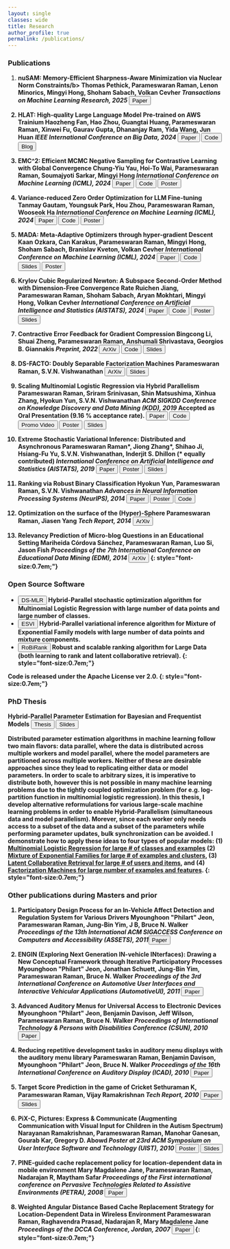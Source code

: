 ```yaml
---
layout: single
classes: wide
title: Research
author_profile: true
permalink: /publications/
---
```


### Publications
1. <b>nuSAM: Memory-Efficient Sharpness-Aware Minimization via Nuclear Norm Constraints/b>
Thomas Pethick, **Parameswaran Raman**, Lenon Minorics, Mingyi Hong, Shoham Sabach, Volkan Cevher
*Transactions on Machine Learning Research, 2025*
[<button type="button" class="btn btn-info">Paper</button>](https://openreview.net/pdf?id=V6ia5hWIMD)

1. <b>HLAT: High-quality Large Language Model Pre-trained on AWS Trainium</b>
Haozheng Fan, Hao Zhou, Guangtai Huang, **Parameswaran Raman**, Xinwei Fu, Gaurav Gupta, Dhananjay Ram, Yida Wang, Jun Huan
*IEEE International Conference on Big Data, 2024*
[<button type="button" class="btn btn-info">Paper</button>](https://arxiv.org/abs/2404.10630)
[<button type="button" class="btn btn-info">Code</button>](https://github.com/awslabs/HLAT)
[<button type="button" class="btn btn-info">Blog</button>](https://aws.amazon.com/blogs/machine-learning/end-to-end-llm-training-on-instance-clusters-with-over-100-nodes-using-aws-trainium/)

1. <b>EMC^2: Efficient MCMC Negative Sampling for Contrastive Learning with Global Convergence</b>
Chung-Yiu Yau, Hoi-To Wai, **Parameswaran Raman**, Soumajyoti Sarkar, Mingyi Hong
*International Conference on Machine Learning (ICML), 2024*
[<button type="button" class="btn btn-info">Paper</button>](https://arxiv.org/abs/2404.10575)
[<button type="button" class="btn btn-info">Code</button>](https://github.com/amazon-science/contrastive_emc2)
[<button type="button" class="btn btn-info">Poster</button>](/files/EMC_ContrastiveLearning_poster_ICML_2024.png)

1. <b>Variance-reduced Zero Order Optimization for LLM Fine-tuning</b>
Tanmay Gautam, Youngsuk Park, Hou Zhou, **Parameswaran Raman**, Wooseok Ha
*International Conference on Machine Learning (ICML), 2024*
[<button type="button" class="btn btn-info">Paper</button>](https://arxiv.org/abs/2404.08080)
[<button type="button" class="btn btn-info">Code</button>](https://github.com/amazon-science/mezo_svrg)
[<button type="button" class="btn btn-info">Poster</button>](/files/MeZO_SVRG_poster_ICML_2024.png)

1. <b>MADA: Meta-Adaptive Optimizers through hyper-gradient Descent</b>
Kaan Ozkara, Can Karakus, **Parameswaran Raman**, Mingyi Hong, Shoham Sabach, Branislav Kveton, Volkan Cevher  *International Conference on Machine Learning (ICML), 2024*
[<button type="button" class="btn btn-info">Paper</button>](https://arxiv.org/abs/2401.08893)
[<button type="button" class="btn btn-info">Code</button>](https://github.com/amazon-science/mada_optimizer_search)
[<button type="button" class="btn btn-info">Slides</button>](/files/MADA_final_presentation.pdf)
[<button type="button" class="btn btn-info">Poster</button>](/files/MADA_poster_ICML_2024.png)

1. <b>Krylov Cubic Regularized Newton: A Subspace Second-Order Method with Dimension-Free Convergence Rate</b>
Ruichen Jiang, **Parameswaran Raman**, Shoham Sabach, Aryan Mokhtari, Mingyi Hong, Volkan Cevher
*International Conference on Artificial Intelligence and Statistics (AISTATS), 2024*
[<button type="button" class="btn btn-info">Paper</button>](https://arxiv.org/abs/2401.03058)
[<button type="button" class="btn btn-info">Code</button>](https://github.com/amazon-science/krylov-cubic-regularized-newton)
[<button type="button" class="btn btn-info">Poster</button>](/files/Krylov_CRN_poster_AISTATS_2024.pdf)
[<button type="button" class="btn btn-info">Slides</button>](/files/Slides_Krylov_CRN.pdf)

1. <b>Contractive Error Feedback for Gradient Compression</b>
Bingcong Li, Shuai Zheng, **Parameswaran Raman**, Anshumali Shrivastava, Georgios B. Giannakis
*Preprint, 2022*
[<button type="button" class="btn btn-info">ArXiv</button>](https://arxiv.org/abs/2312.08538)
[<button type="button" class="btn btn-info">Code</button>](https://github.com/BingcongLi/ConEF)
[<button type="button" class="btn btn-info">Slides</button>](/files/ConEF_final_presentation.pdf)

1. <b>DS-FACTO: Doubly Separable Factorization Machines</b>
**Parameswaran Raman**, S.V.N. Vishwanathan
[<button type="button" class="btn btn-info">ArXiv</button>](https://arxiv.org/abs/2004.13940)
[<button type="button" class="btn btn-info">Slides</button>](/files/dsfacto_slides.pdf)

1. <b>Scaling Multinomial Logistic Regression via Hybrid Parallelism</b>
**Parameswaran Raman**, Sriram Srinivasan, Shin Matsushima, Xinhua Zhang, Hyokun Yun, S.V.N. Vishwanathan
*ACM SIGKDD Conference on Knowledge Discovery and Data Mining (KDD), 2019*
Accepted as Oral Presentation (9.16 % acceptance rate).
[<button type="button" class="btn btn-info">Paper</button>](/files/mlr-kdd19.pdf)
[<button type="button" class="btn btn-info">Code</button>](https://bitbucket.org/params/dsmlr)
[<button type="button" class="btn btn-info">Promo Video</button>](https://www.youtube.com/watch?v=1YdTSldKVno)
[<button type="button" class="btn btn-info">Poster</button>](/files/dsmlr_KDD19_poster.pdf)
[<button type="button" class="btn btn-info">Slides</button>](/files/dsmlr_KDD19_slides_short.pdf)

1. <b>Extreme Stochastic Variational Inference: Distributed and Asynchronous</b>
**Parameswaran Raman***, Jiong Zhang*, Shihao Ji, Hsiang-Fu Yu, S.V.N. Vishwanathan, Inderjit S. Dhillon (* equally contributed)
*International Conference on Artificial Intelligence and Statistics (AISTATS), 2019*
[<button type="button" class="btn btn-info">Paper</button>](/files/esvi-aistats19.pdf)
[<button type="button" class="btn btn-info">Poster</button>](/files/esvi-poster.pdf)
[<button type="button" class="btn btn-info">Slides</button>](/files/esvi-talk-labmeeting.pdf)

1. <b>Ranking via Robust Binary Classification</b>
Hyokun Yun, **Parameswaran Raman**, S.V.N. Vishwanathan
*Advances in Neural Information Processing Systems (NeurIPS), 2014*
[<button type="button" class="btn btn-info">Paper</button>](https://proceedings.neurips.cc/paper_files/paper/2014/file/3d779cae2d46cf6a8a99a35ba4167977-Paper.pdf)
[<button type="button" class="btn btn-info">Poster</button>](/files/RoBiRank_Poster.pdf)
[<button type="button" class="btn btn-info">Code</button>](https://bitbucket.org/d_ijk_stra/robirank)

1. <b>Optimization on the surface of the (Hyper)-Sphere</b>
**Parameswaran Raman**, Jiasen Yang
*Tech Report, 2014*
[<button type="button" class="btn btn-info">ArXiv</button>](https://arxiv.org/abs/1909.06463)

1. <b>Relevancy Prediction of Micro-blog Questions in an Educational Setting</b>
Mariheida Córdova Sánchez, **Parameswaran Raman**, Luo Si, Jason Fish
*Proceedings of the 7th International Conference on Educational Data Mining (EDM), 2014*
[<button type="button" class="btn btn-info">ArXiv</button>](/files/Poster_EDM_2014.pdf)
{: style="font-size:0.7em;"}

### Open Source Software
* [<button type="button" class="btn btn-info">DS-MLR</button>](https://bitbucket.org/params/dsmlr)
Hybrid-Parallel stochastic optimization algorithm for Multinomial Logistic Regression with large number of data points and large number of classes.
* [<button type="button" class="btn btn-info">ESVI</button>](https://bitbucket.org/params/dmixmodels)
Hybrid-Parallel variational inference algorithm for Mixture of Exponential Family models with large number of data points and mixture components.
* [<button type="button" class="btn btn-info">RoBiRank</button>](https://bitbucket.org/d_ijk_stra/robirank)
Robust and scalable ranking algorithm for Large Data (both learning to rank and latent collaborative retrieval).
{: style="font-size:0.7em;"}

Code is released under the Apache License ver 2.0.
{: style="font-size:0.7em;"}

### PhD Thesis
**Hybrid-Parallel Parameter Estimation for Bayesian and Frequentist Models**
[<button type="button" class="btn btn-info">Thesis</button>](/files/params_phd_thesis.pdf)
[<button type="button" class="btn btn-info">Slides</button>](/files/phd_defense_slides.pdf)

<!--Distributed parameter estimation algorithms in machine learning follow two main flavors: data parallel, where the data is distributed across multiple workers and model parallel, where the model parameters are partitioned across multiple workers. The main limitation of the first approach is that the model parameters need to be replicated on every machine. This is problematic when the number of parameters is very large, and hence cannot fit in a single machine. The drawback of the latter approach is that the data needs to be replicated on each machine. In this thesis, I propose Hybrid-Parallelism, an approach that allows us to partition both, the data as well as the model parameters
simultaneously. As a result, each worker only needs access to a subset of the data and a subset of the parameters while performing parameter updates. I also develop novel reformulations for various large-scale problems which allow us to achieve such Hybrid-Parallelism. My work broadly covers four types of opular models: (1) Multinomial Logistic Regression (2) Mixture of Exponential Families, (3) Latent Collaborative Retrieval, and (4) Factorization Machines. In all cases, I show how to exploit the access pattern of parameter updates to derive Hybrid-Parallel asynchronous algorithms.-->

Distributed parameter estimation algorithms in machine learning follow two main flavors: data parallel, where the data is distributed across multiple workers and model parallel, where the model parameters are partitioned across multiple workers. Neither of these are desirable approaches since they lead to replicating either data or model parameters. In order to scale to arbitrary sizes, it is imperative to distribute both, however this is not possible in many machine learning problems due to the tightly coupled optimization problem (for e.g. log-partition function in multinomial logistic regression). In this thesis, I develop alternative reformulations for various large-scale machine learning problems in order to enable Hybrid-Parallelism (simultaneous data and model parallelism). Morever, since each worker only needs access to a subset of the data and a subset of the parameters while performing parameter updates, bulk synchronization can be avoided. I demonstrate how to apply these ideas to four types of popular models: (1) [Multinomial Logistic Regression for large # of classes and examples](/files/dsmlr_KDD19_poster.pdf) (2) [Mixture of Exponential Families for large # of examples and clusters](/files/esvi-poster.pdf), (3) [Latent Collaborative Retrieval for large # of users and items](/files/RoBiRank_Poster.pdf), and (4) [Factorization Machines for large number of examples and features](https://arxiv.org/abs/2004.13940).
{: style="font-size:0.7em;"}

### Other publications during Masters and prior
1. <b>Participatory Design Process for an In-Vehicle Affect Detection and Regulation System for Various Drivers</b>
Myounghoon "Philart" Jeon, **Parameswaran Raman**, Jung-Bin Yim, J B, Bruce N. Walker
*Proceedings of the 13th International ACM SIGACCESS Conference on Computers and Accessibility (ASSETS), 2011*[<button type="button" class="btn btn-info">Paper</button>](/files/assets11_jeon.pdf)

1. <b>ENGIN (Exploring Next Generation IN-vehicle INterfaces): Drawing a New Conceptual Framework through Iterative Participatory Processes</b>
Myounghoon "Philart" Jeon, Jonathan Schuett, Jung-Bin Yim, **Parameswaran Raman**, Bruce N. Walker
*Proceedings of the 3rd International Conference on Automotive User Interfaces and Interactive Vehicular Applications (AutomotiveUI), 2011*
[<button type="button" class="btn btn-info">Paper</button>](/files/ENGIN_AutomotiveUI2011_Philart.pdf)

1. <b>Advanced Auditory Menus for Universal Access to Electronic Devices</b>
Myounghoon "Philart" Jeon, Benjamin Davison, Jeff Wilson, **Parameswaran Raman**, Bruce N. Walker
*Proceedings of International Technology & Persons with Disabilities Conference (CSUN), 2010*
[<button type="button" class="btn btn-info">Paper</button>](/files/CSUN2010_ExtendedAbstract_091102-BNW.pdf)

1. <b>Reducing repetitive development tasks in auditory menu displays with the auditory menu library</b>
**Parameswaran Raman**, Benjamin Davison, Myounghoon "Philart" Jeon, Bruce N. Walker
*Proceedings of the 16th International Conference on Auditory Display (ICAD), 2010*
[<button type="button" class="btn btn-info">Paper</button>](/files/AML_ICAD_2010.pdf)

1. <b>Target Score Prediction in the game of Cricket</b>
Sethuraman K, **Parameswaran Raman**, Vijay Ramakrishnan
*Tech Report, 2010*
[<button type="button" class="btn btn-info">Paper</button>](/files/ML_Project_CS7641_report.pdf)
[<button type="button" class="btn btn-info">Slides</button>](/files/ML_Project_CS7641_slides.pdf)

1. <b>PiX-C, Pictures: Express & Communicate (Augmenting Communication with Visual Input for Children in the Autism Spectrum)</b>
Narayanan Ramakrishnan, **Parameswaran Raman**, Manohar Ganesan, Gourab Kar, Gregory D. Abowd
*Poster at 23rd ACM Symposium on User Interface Software and Technology (UIST), 2010*
[<button type="button" class="btn btn-info">Poster</button>](/files/PiX-C_Poster.pdf)
[<button type="button" class="btn btn-info">Slides</button>](/files/NLP_TermProject.pdf)

1. <b>PINE-guided cache replacement policy for location-dependent data in mobile environment</b>
Mary Magdalene Jane, **Parameswaran Raman**, Nadarajan R, Maytham Safar
*Proceedings of the First international conference on Pervasive Technologies Related to Assistive Environments (PETRA), 2008*
[<button type="button" class="btn btn-info">Paper</button>](/files/PINE.pdf)

1. <b>Weighted Angular Distance Based Cache Replacement Strategy for Location-Dependent Data in Wireless Environment</b>
**Parameswaran Raman**, Raghavendra Prasad, Nadarajan R, Mary Magdalene Jane
*Proceedings of the DCCA Conference, Jordan, 2007*
[<button type="button" class="btn btn-info">Paper</button>](/files/WIDAAP_cameraready_Jordan.pdf)
{: style="font-size:0.7em;"}

<!--span style="font-size=0.75em;font-style:italic;font-weight:bold;"></span-->
